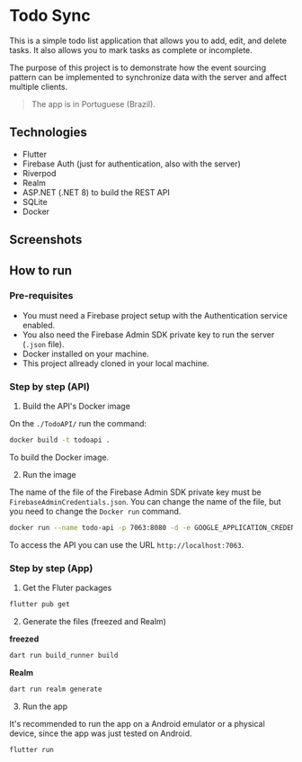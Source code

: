 # Todo Sync

This is a simple todo list application that allows you to add, edit, and delete tasks. It also allows you to mark tasks as complete or incomplete.

The purpose of this project is to demonstrate how the event sourcing pattern can be implemented to synchronize data with the server and affect multiple clients.

> The app is in Portuguese (Brazil).

## Technologies

- Flutter
- Firebase Auth (just for authentication, also with the server)
- Riverpod
- Realm
- ASP.NET (.NET 8) to build the REST API
- SQLite
- Docker

## Screenshots

## How to run

### Pre-requisites

- You must need a Firebase project setup with the Authentication service enabled.
- You also need the Firebase Admin SDK private key to run the server (`.json` file).
- Docker installed on your machine.
- This project allready cloned in your local machine.

### Step by step (API)

1. Build the API's Docker image

On the `./TodoAPI/` run the command:

```bash
docker build -t todoapi .
```

To build the Docker image.

2. Run the image

The name of the file of the Firebase Admin SDK private key must be `FirebaseAdminCredentials.json`. You can change the name of the file, but you need to change the `Docker run` command.

```bash
docker run --name todo-api -p 7063:8080 -d -e GOOGLE_APPLICATION_CREDENTIALS="/app/FirebaseAdminCredentials.json" todoapi
```

To access the API you can use the URL `http://localhost:7063`.

### Step by step (App)

1. Get the Fluter packages

```bash
flutter pub get
```

2. Generate the files (freezed and Realm)

**freezed**

```bash
dart run build_runner build
```

**Realm**

```bash
dart run realm generate
```

3. Run the app

It's recommended to run the app on a Android emulator or a physical device, since the app was just tested on Android.

```bash
flutter run
```